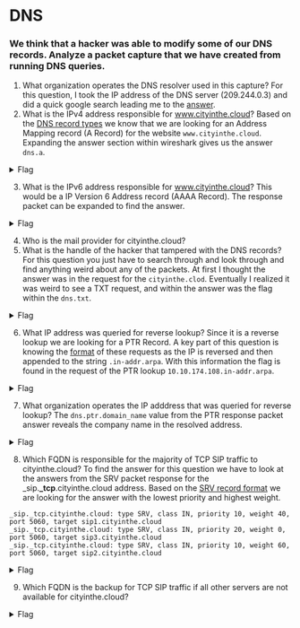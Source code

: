 # DNS

### We think that a hacker was able to modify some of our DNS records. Analyze a packet capture that we have created from running DNS queries.

1. What organization operates the DNS resolver used in this capture?
For this question, I took the IP address of the DNS server (209.244.0.3) and did a quick google search leading me to the [answer](http://marker.to/kdH0MV).
2. What is the IPv4 address responsible for www.cityinthe.cloud?
Based on the [DNS record types](https://ns1.com/resources/dns-types-records-servers-and-queries) we know that we are looking for an Address Mapping record (A Record) for the website `www.cityinthe.cloud`. Expanding the answer section within wireshark gives us the answer `dns.a`.
<details>
    <summary>Flag</summary>
    
        232.135.80.85
</details>

3. What is the IPv6 address responsible for www.cityinthe.cloud?
This would be a IP Version 6 Address record (AAAA Record). The response packet can be expanded to find the answer.
<details>
    <summary>Flag</summary>

        c2d1:e1b:5bdd:3fbd:addd:3793:6078:ad97
</details>

4. Who is the mail provider for cityinthe.cloud?
5. What is the handle of the hacker that tampered with the DNS records?
For this question you just have to search through and look through and find anything weird about any of the packets. At first I thought the answer was in the request for the `cityinthe.clod`.  Eventually I realized it was weird to see a TXT request, and within the answer was the flag within the `dns.txt`.
<details>
    <summary>Flag</summary>

        zer0dark0 was here
</details>

6. What IP address was queried for reverse lookup?
Since it is a reverse lookup we are looking for a PTR Record. A key part of this question is knowing the [format](https://simpledns.com/help/ptr-records) of these requests as the IP is reversed and then appended to the string `.in-addr.arpa`. With this information the flag is found in the request of the PTR lookup `10.10.174.108.in-addr.arpa`.
<details>
    <summary>Flag</summary>

        108.174.10.10
</details>

7. What organization operates the IP adddress that was queried for reverse lookup?
The `dns.ptr.domain_name` value from the PTR response packet answer reveals the company name in the resolved address.
<details>
    <summary>Flag</summary>

        LinkedIn
</details>

8. Which FQDN is responsible for the majority of TCP SIP traffic to cityinthe.cloud?
To find the answer for this question we have to look at the answers from the SRV packet response for the _sip.**_tcp**.cityinthe.cloud address. Based on the [SRV record format](https://en.wikipedia.org/wiki/SRV_record) we are looking for the answer with the lowest priority and highest weight.
```
_sip._tcp.cityinthe.cloud: type SRV, class IN, priority 10, weight 40, port 5060, target sip1.cityinthe.cloud
_sip._tcp.cityinthe.cloud: type SRV, class IN, priority 20, weight 0, port 5060, target sip3.cityinthe.cloud
_sip._tcp.cityinthe.cloud: type SRV, class IN, priority 10, weight 60, port 5060, target sip2.cityinthe.cloud
```
<details>
    <summary>Flag</summary>

        sip2.cityinthe.cloud
</details>

9. Which FQDN is the backup for TCP SIP traffic if all other servers are not available for cityinthe.cloud?
<details>
    <summary>Flag</summary>

        sip3.cityinthe.cloud
</details>
